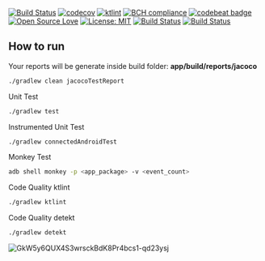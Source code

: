 [![Build Status](https://travis-ci.org/allefsousa/Android-Test-Coverage.svg?branch=master)](https://travis-ci.org/allefsousa/Android-Test-Coverage)   [![codecov](https://codecov.io/gh/allefsousa/AndroidTestCoverage/branch/master/graph/badge.svg)](https://codecov.io/gh/allefsousa/AndroidTestCoverage)  [![ktlint](https://img.shields.io/badge/code%20style-%E2%9D%A4-FF4081.svg)](https://ktlint.github.io/)  [![BCH compliance](https://bettercodehub.com/edge/badge/allefsousa/Android-Test-Coverage?branch=master)](https://bettercodehub.com/) [![codebeat badge](https://codebeat.co/badges/0af8f2e2-77e6-44b7-9c2a-713b734c34b0)](https://codebeat.co/projects/github-com-allefsousa-android-test-coverage-master) [![Open Source Love](https://badges.frapsoft.com/os/v1/open-source.svg?v=103)](https://opensource.org/licenses/MIT) [![License: MIT](https://img.shields.io/badge/License-MIT-yellow.svg)](https://opensource.org/licenses/MIT) [![Build Status](https://app.bitrise.io/app/7a6f5cd6eec731d5/status.svg?token=Z8A3sVZh3yusXl4EmTNzRg)](https://app.bitrise.io/app/7a6f5cd6eec731d5) [![Build Status](https://travis-ci.org/allefsousa/Android-Test-Coverage.svg?branch=master)](https://travis-ci.org/allefsousa/Android-Test-Coverage)


## How to run

Your reports will be generate inside build folder: **app/build/reports/jacoco**

```bash
./gradlew clean jacocoTestReport
```
Unit Test 

```bash
./gradlew test
```

Instrumented Unit Test

```bash
./gradlew connectedAndroidTest
```

Monkey Test

```bash
adb shell monkey -p <app_package> -v <event_count>
```
Code Quality ktlint

```bash
./gradlew ktlint
```
Code Quality detekt

```bash
./gradlew detekt
```

![GkW5y6QUX4S3wrsckBdK8Pr4bcs1-qd23ysj](https://user-images.githubusercontent.com/7042627/79526500-cc770780-803b-11ea-872c-fc1b0e18067a.jpeg)



